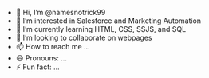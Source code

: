 - 👋 Hi, I’m @namesnotrick99
- 👀 I’m interested in Salesforce and Marketing Automation 
- 🌱 I’m currently learning HTML, CSS, SSJS, and SQL
- 💞️ I’m looking to collaborate on webpages
- 📫 How to reach me ...
- 😄 Pronouns: ...
- ⚡ Fun fact: ...

<!---
namesnotrick99/namesnotrick99 is a ✨ special ✨ repository because its `README.md` (this file) appears on your GitHub profile.
You can click the Preview link to take a look at your changes.
--->
